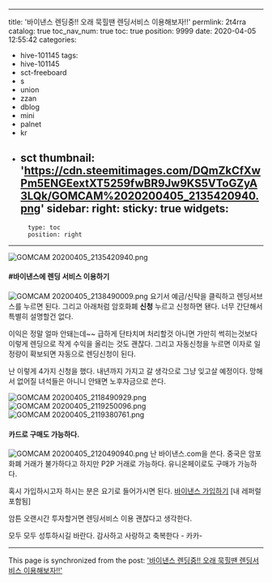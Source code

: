 
---
title: '바이낸스 렌딩중!!  오래 묵힐땐  렌딩서비스 이용해보자!!'
permlink: 2t4rra
catalog: true
toc_nav_num: true
toc: true
position: 9999
date: 2020-04-05 12:55:42
categories:
- hive-101145
tags:
- hive-101145
- sct-freeboard
- s
- union
- zzan
- dblog
- mini
- palnet
- kr
- sct
thumbnail: 'https://cdn.steemitimages.com/DQmZkCfXwPm5ENGEextXT5259fwBR9Jw9KS5VToGZyA3LQk/GOMCAM%2020200405_2135420940.png'
sidebar:
    right:
        sticky: true
widgets:
    -
        type: toc
        position: right
---


![GOMCAM 20200405_2135420940.png](https://cdn.steemitimages.com/DQmZkCfXwPm5ENGEextXT5259fwBR9Jw9KS5VToGZyA3LQk/GOMCAM%2020200405_2135420940.png)



#### #바이낸스에 렌딩 서비스 이용하기

![GOMCAM 20200405_2138490009.png](https://cdn.steemitimages.com/DQmb2pTsxWZdVd6xfxGaPUi7QFKMVkCVVxWGDcvv78hza67/GOMCAM%2020200405_2138490009.png)
요기서 예금/신탁을 클릭하고 렌딩서브스를 누르면 된다.
그리고 아래처럼 암호화폐  **신청** 누르고 신청하면 됀다.
너무 간단해서 특별히 설명할건 없다. 

이익은 정말 얼마 안돼는데~~
급하게 단타치며 처리할것 아니면 가만히 썩히는것보다
이렇게 렌딩으로 작게 수익을 올리는 것도 괜찮다.
그리고 자동신청을 누르면 이자로 일정량이 확보되면
자동으로 렌딩신청이 된다.  

난 이렇게 4가지 신청을 했다. 
내년까지 가지고 갈 생각으로 그냥 잊고살 예정이다. 
망해서 없어질 녀석들은 아니니 안돼면 노후자금으로 쓴다.

![GOMCAM 20200405_2118490929.png](https://cdn.steemitimages.com/DQmeNts68AmDJomEvwFSsURtx7ijHaLzbZacw1dpiTPwYc5/GOMCAM%2020200405_2118490929.png)
![GOMCAM 20200405_2119250096.png](https://cdn.steemitimages.com/DQmPAuN7MXWQ7NYsbhjDBc6ewtZssGubwhWxER5cBbs3BJn/GOMCAM%2020200405_2119250096.png)
![GOMCAM 20200405_2119380761.png](https://cdn.steemitimages.com/DQmVi2JJXrz4jaonJ1fcxweGEWETj9Mfy3LBGm3wLCKf2T2/GOMCAM%2020200405_2119380761.png)

#### 카드로 구매도 가능하다.
![GOMCAM 20200405_2120490940.png](https://cdn.steemitimages.com/DQmT71BAUsGvB1amtFsLFfTZ815rie9dQLt4AtBoB4bveGQ/GOMCAM%2020200405_2120490940.png)
난  바이낸스.com을 쓴다. 
중국은 암포화폐 거래가 불가하다고 하지만 P2P 거래로 가능하다.
유니온페이로도 구매가 가능하다.  


혹시 가입하시고자 하시는 분은 요기로 들어가시면 된다. 
[바이낸스 가입하기](https://www.binance.com/kr/register?ref=LJGIN4PX) [내 레퍼럴 포함됨]

암튼 오랜시간 투자할거면 렌딩서비스 이용 괜찮다고 생각한다. 

모두 모두 성투하시길 바란다. 
감사하고 사랑하고 축복한다 -  카카-

- - -

This page is synchronized from the post: ['바이낸스 렌딩중!!  오래 묵힐땐  렌딩서비스 이용해보자!!'](https://steemit.com/@kibumh/2t4rra)
